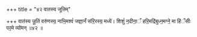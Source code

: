 +++
title = "४२ वातस्य जूतिम्"

+++
वात॑स्य जू॒तिं वरु॑णस्य॒ नाभि॒मश्वं॑ जज्ञा॒नँ स॑रि॒रस्य॒ मध्ये॑। शिशुं॑ न॒दीना॒ँ हरि॒मद्रि॑बुध्न॒मग्ने॒ मा हि॑ँसीः पर॒मे व्यो॑मन् ॥४२ ॥